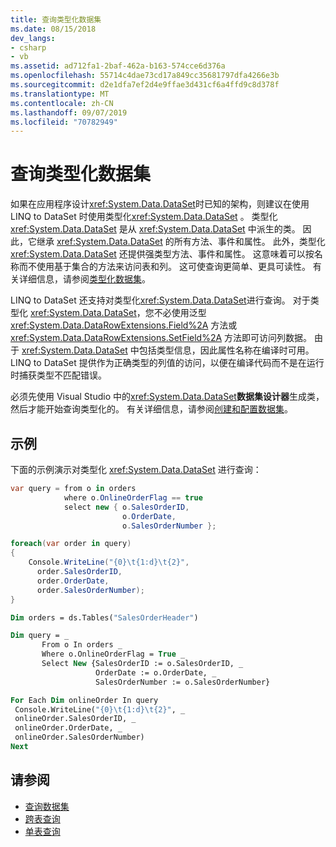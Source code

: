 ```yaml
---
title: 查询类型化数据集
ms.date: 08/15/2018
dev_langs:
- csharp
- vb
ms.assetid: ad712fa1-2baf-462a-b163-574cce6d376a
ms.openlocfilehash: 55714c4dae73cd17a849cc35681797dfa4266e3b
ms.sourcegitcommit: d2e1dfa7ef2d4e9ffae3d431cf6a4ffd9c8d378f
ms.translationtype: MT
ms.contentlocale: zh-CN
ms.lasthandoff: 09/07/2019
ms.locfileid: "70782949"
---
```

# <a name="query-typed-datasets"></a>查询类型化数据集

如果在应用程序设计<xref:System.Data.DataSet>时已知的架构，则建议在使用 LINQ to DataSet 时使用类型化<xref:System.Data.DataSet> 。 类型化 <xref:System.Data.DataSet> 是从 <xref:System.Data.DataSet> 中派生的类。 因此，它继承 <xref:System.Data.DataSet> 的所有方法、事件和属性。 此外，类型化 <xref:System.Data.DataSet> 还提供强类型方法、事件和属性。 这意味着可以按名称而不使用基于集合的方法来访问表和列。 这可使查询更简单、更具可读性。 有关详细信息，请参阅[类型化数据集](./dataset-datatable-dataview/typed-datasets.md)。

LINQ to DataSet 还支持对类型化<xref:System.Data.DataSet>进行查询。 对于类型化 <xref:System.Data.DataSet>，您不必使用泛型 <xref:System.Data.DataRowExtensions.Field%2A> 方法或 <xref:System.Data.DataRowExtensions.SetField%2A> 方法即可访问列数据。 由于 <xref:System.Data.DataSet> 中包括类型信息，因此属性名称在编译时可用。 LINQ to DataSet 提供作为正确类型的列值的访问，以便在编译代码而不是在运行时捕获类型不匹配错误。

必须先使用 Visual Studio 中的<xref:System.Data.DataSet>**数据集设计器**生成类，然后才能开始查询类型化的。 有关详细信息，请参阅[创建和配置数据集](/visualstudio/data-tools/create-and-configure-datasets-in-visual-studio)。

## <a name="example"></a>示例

下面的示例演示对类型化 <xref:System.Data.DataSet> 进行查询：

```csharp
var query = from o in orders
            where o.OnlineOrderFlag == true
            select new { o.SalesOrderID,
                         o.OrderDate,
                         o.SalesOrderNumber };

foreach(var order in query)
{
    Console.WriteLine("{0}\t{1:d}\t{2}",
      order.SalesOrderID,
      order.OrderDate,
      order.SalesOrderNumber);
}
```

```vb
Dim orders = ds.Tables("SalesOrderHeader")

Dim query = _
       From o In orders _
       Where o.OnlineOrderFlag = True _
       Select New {SalesOrderID := o.SalesOrderID, _
                   OrderDate := o.OrderDate, _
                   SalesOrderNumber := o.SalesOrderNumber}

For Each Dim onlineOrder In query
 Console.WriteLine("{0}\t{1:d}\t{2}", _
 onlineOrder.SalesOrderID, _
 onlineOrder.OrderDate, _
 onlineOrder.SalesOrderNumber)
Next
```

## <a name="see-also"></a>请参阅

- [查询数据集](querying-datasets-linq-to-dataset.md)
- [跨表查询](cross-table-queries-linq-to-dataset.md)
- [单表查询](single-table-queries-linq-to-dataset.md)
